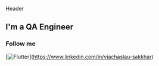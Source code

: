   Header

  ## I'm a QA Engineer

  ### Follow me
[![Flutter](https://img.shields.io/badge/Linkedin-0e76a8?style=flat-square&logo=linkedin)](<a href="https://www.linkedin.com/in/viachaslau-sakkhar" target="_blank" rel="noopener noreferrer">https://www.linkedin.com/in/viachaslau-sakkhar</a>)
